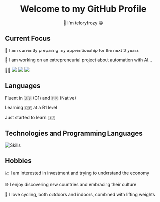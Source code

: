 <h1 align="center">
  <b>Welcome to my GitHub Profile</b>  
</h1>
<p align="center">👋 I'm teloryfrozy 😁</p>


## Current Focus

<p>🌱 I am currently preparing my apprenticeship for the next 3 years</p>
<p>🚀 I am working on an entrepreneurial project about automation with AI...</p>
<p>🧑‍💻 <img src="https://img.shields.io/badge/ChatGPT-74aa9c?style=for-the-badge&logo=openai&logoColor=white"/> <img src="https://img.shields.io/badge/Linux-FCC624?style=for-the-badge&logo=linux&logoColor=black"/> <img src="https://img.shields.io/badge/GIT-E44C30?style=for-the-badge&logo=git&logoColor=white"/></p>

## Languages

<p>Fluent in 🇺🇸 (C1) and 🇫🇷 (Native)</p>
<p>Learning 🇩🇪 at a B1 level</p>
<p>Just started to learn 🇺🇿</p>


## Technologies and Programming Languages

<img src="https://skillicons.dev/icons?i=py,django,vscode,notion,qt,latex" alt="Skills" />


## Hobbies

<p>📈 I am interested in investment and trying to understand the economy</p>
<p>🌐 I enjoy discovering new countries and embracing their culture</p>
<p>🚴 I love cycling, both outdoors and indoors, combined with lifting weights</p>


<!---
teloryfrozy/teloryfrozy is a ✨ special ✨ repository because its `README.md` (this file) appears on your GitHub profile.
You can click the Preview link to take a look at your changes.
--->
